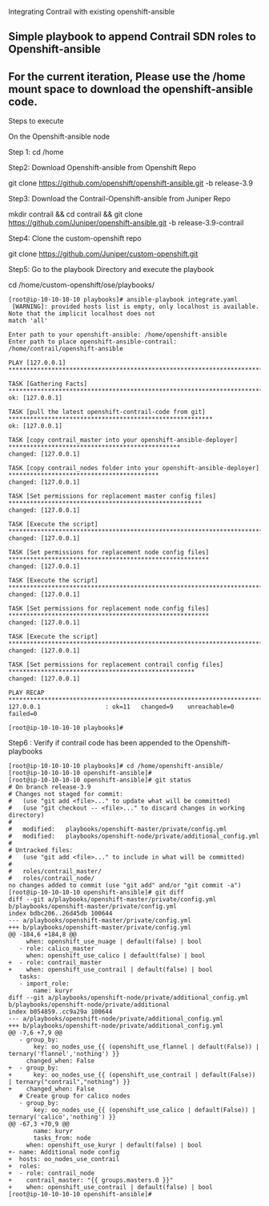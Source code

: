 Integrating Contrail with existing openshift-ansible

## Simple playbook to append Contrail SDN roles to Openshift-ansible 
## For the current iteration, Please use the /home mount space to download the openshift-ansible code. 


Steps to execute 

On the Openshift-ansible node 

Step 1: 
cd /home

Step2: Download Openshift-ansible from Openshift Repo

git clone https://github.com/openshift/openshift-ansible.git -b release-3.9

Step3: Download the Contrail-Openshift-ansible from Juniper Repo 

mkdir contrail && cd contrail &&  git clone https://github.com/Juniper/openshift-ansible.git -b release-3.9-contrail

Step4: Clone the custom-openshift repo 

git clone https://github.com/Juniper/custom-openshift.git

Step5: Go to the playbook Directory and execute the playbook 

cd /home/custom-openshift/ose/playbooks/

```
[root@ip-10-10-10-10 playbooks]# ansible-playbook integrate.yaml 
 [WARNING]: provided hosts list is empty, only localhost is available. Note that the implicit localhost does not
match 'all'

Enter path to your openshift-ansible: /home/openshift-ansible
Enter path to place openshift-ansible-contrail: /home/contrail/openshift-ansible

PLAY [127.0.0.1] ************************************************************************************************

TASK [Gathering Facts] ******************************************************************************************
ok: [127.0.0.1]

TASK [pull the latest openshift-contrail-code from git] *********************************************************
ok: [127.0.0.1]

TASK [copy contrail_master into your openshift-ansible-deployer] ************************************************
changed: [127.0.0.1]

TASK [copy contrail_nodes folder into your openshift-ansible-deployer] ******************************************
changed: [127.0.0.1]

TASK [Set permissions for replacement master config files] ******************************************************
changed: [127.0.0.1]

TASK [Execute the script] ***************************************************************************************
changed: [127.0.0.1]

TASK [Set permissions for replacement node config files] ********************************************************
changed: [127.0.0.1]

TASK [Execute the script] ***************************************************************************************
changed: [127.0.0.1]

TASK [Set permissions for replacement node config files] ********************************************************
changed: [127.0.0.1]

TASK [Execute the script] ***************************************************************************************
changed: [127.0.0.1]

TASK [Set permissions for replacement contrail config files] ****************************************************
changed: [127.0.0.1]

PLAY RECAP ******************************************************************************************************
127.0.0.1                  : ok=11   changed=9    unreachable=0    failed=0   

[root@ip-10-10-10-10 playbooks]#
```

Step6 : Verify if contrail code has been appended to the Openshift-playbooks

```
[root@ip-10-10-10-10 playbooks]# cd /home/openshift-ansible/
[root@ip-10-10-10-10 openshift-ansible]# 
[root@ip-10-10-10-10 openshift-ansible]# git status
# On branch release-3.9
# Changes not staged for commit:
#   (use "git add <file>..." to update what will be committed)
#   (use "git checkout -- <file>..." to discard changes in working directory)
#
#	modified:   playbooks/openshift-master/private/config.yml
#	modified:   playbooks/openshift-node/private/additional_config.yml
#
# Untracked files:
#   (use "git add <file>..." to include in what will be committed)
#
#	roles/contrail_master/
#	roles/contrail_node/
no changes added to commit (use "git add" and/or "git commit -a")
[root@ip-10-10-10-10 openshift-ansible]# git diff
diff --git a/playbooks/openshift-master/private/config.yml b/playbooks/openshift-master/private/config.yml
index bdbc206..26d45db 100644
--- a/playbooks/openshift-master/private/config.yml
+++ b/playbooks/openshift-master/private/config.yml
@@ -184,6 +184,8 @@
     when: openshift_use_nuage | default(false) | bool
   - role: calico_master
     when: openshift_use_calico | default(false) | bool
+  - role: contrail_master 
+    when: openshift_use_contrail | default(false) | bool
   tasks:
   - import_role:
       name: kuryr
diff --git a/playbooks/openshift-node/private/additional_config.yml b/playbooks/openshift-node/private/additional
index b054859..cc9a29a 100644
--- a/playbooks/openshift-node/private/additional_config.yml
+++ b/playbooks/openshift-node/private/additional_config.yml
@@ -7,6 +7,9 @@
   - group_by:
       key: oo_nodes_use_{{ (openshift_use_flannel | default(False)) | ternary('flannel','nothing') }}
     changed_when: False
+  - group_by:
+      key: oo_nodes_use_{{ (openshift_use_contrail | default(False)) | ternary("contrail","nothing") }}
+    changed_when: False
   # Create group for calico nodes
   - group_by:
       key: oo_nodes_use_{{ (openshift_use_calico | default(False)) | ternary('calico','nothing') }}
@@ -67,3 +70,9 @@
       name: kuryr
       tasks_from: node
     when: openshift_use_kuryr | default(false) | bool
+- name: Additional node config
+  hosts: oo_nodes_use_contrail
+  roles:
+  - role: contrail_node
+    contrail_master: "{{ groups.masters.0 }}"
+    when: openshift_use_contrail | default(false) | bool
[root@ip-10-10-10-10 openshift-ansible]#
```

